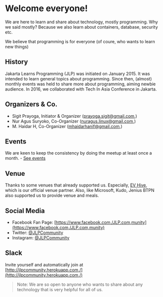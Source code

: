 # Welcome everyone!
We are here to learn and share about technology, mostly programming. Why we said mostly? Because we also learn about containers, database, security etc.

We believe that programming is for everyone (of coure, who wants to learn new things)

## History
Jakarta Learns Programming (JLP) was initiated on January 2015. It was intended to learn general topics about programming.
Since then, (almost) monthly events was held to share more about programming, aiming newbie audience. In 2016, we collaborated with Tech In Asia Conference in Jakarta.

## Organizers & Co.
* Sigit Prayoga, Initiator & Organizer (prayoga.sigit@gmail.com,)
* Nur Agus Suryoko, Co-Organizer (nuragus.linux@gmail.com,)
* M. Haidar H, Co-Organizer (mhaidarhanif@gmail.com,)

## Events
We are keen to keep the consistency by doing the meetup at least once a month. - [See events](https://www.meetup.com,/Jakarta-Learns-Programming/)

## Venue
Thanks to some venues that already supported us. Especially, [EV Hive](http://evhive.space/), which is our official venue partner.
Also, like Microsoft, Kudo, Jenius BTPN also supported us to provide venue and meals.

## Social Media
* Facebook Fan Page: [https://www.facebook.com,/JLP.com,munity](https://www.facebook.com,/JLP.com,munity)
* Twitter: [@JLPCommunity](https://twitter.com,/jlpcommunity)
* Instagram: [@JLPCommunity](https://www.instagram.com,/jlpcommunity/)

## Slack
Invite yourself and automatically join at [http://jlpcommunity.herokuapp.com,/](http://jlpcommunity.herokuapp.com,/)

>Note: We are so open to anyone who wants to share about any technology that is very helpful for all of us.





